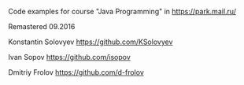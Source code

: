 Code examples for course "Java Programming" in https://park.mail.ru/

Remastered 09.2016

Konstantin Solovyev https://github.com/KSolovyev

Ivan Sopov https://github.com/isopov

Dmitriy Frolov https://github.com/d-frolov
